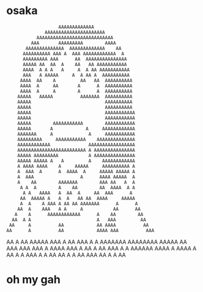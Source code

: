# osaka
                       AAAAAAAAAAAAA
                  AAAAAAAAAAAAAAAAAAAAAA
               AAAAAAAAAAAAAAAAAAAAAAAAAAAA
             AAA       AAAAAAAAA        AAAA
           AAAAAAAAAAAAAA  AAAAAAAAAAAAA    AA
          AAAAAAAAAA AAA A  AAA AAAAAAAAAAAA  A
          AAAAAAAAA AAA      AA  AAAAAAAAAAAAAAA
          AAAAA AA  AA  A    AA   AA AAAAAAAAAAA
          AAAA  A A A   A     A  A AA AAAAAAAAAAA
          AAA   A AAAAA     A  A AA A  AAAAAAAAAA
         AAAA  AA    A         AA   AA  AAAAAAAAAA
         AAAA  A     AA       A      A  AAAAAAAAAA
         AAAA  A     A        A      A  AAAAAAAAAA
        AAAAA   AAAAA          AAAAAAA  AAAAAAAAAA
        AAAAA                           AAAAAAAAAA
        AAAAA                           AAAAAAAAAA
        AAAAA                           AAAAAAAAAAA
        AAAAA                           AAAAAAAAAAA
        AAAAA        AAAAAAAAAAA        AAAAAAAAAAA
        AAAAA       A            A     AAAAAAAAAAAA
        AAAAAAA     A             A     AAAAAAAAAAA
        AAAAAAAAA     AAAAAAAAAAA    AAAAAAAAAAAAAA
        AAAAAAAAAAAA              AAAAAAAAAAAAAAAAA
        AAAAAAAAAAAAAAAAAAAAAAAAA A AAAAAAAAAAAAAAA
        AAAAA AAAAAAAAA           A AAAAAAAAAAAAAAA
        AAAAA AAAAA A   A         A    AAAAAAAAAAAA
        A AAAA AAAA    A     AAAAA     AAAAAAAAAA A
        A  AAA  A      A  AAAA  A     AAAAA AAAAA A
        A  AAA                 A      AAAA AAAAA  A
        A    AA        AAAAAAA        AAA AA   A  A
         A A  A        A    AA        AA  AAAA  A A
          A A   AAAA   A  AA  A     AA  AAA      A
         AA  AAAAA A   A  A   AA AA  AAAA     AAAAA
         A  A    A AAA A AA AA AAAAAAA      A      A
        AA  A    AAA   A A     A           AA      AA
       A    A      AAAAAAAAAAAA      A    AA        AA
      AA  A A                        A   AAA         AA
     AA     A          AA            AA AAAA          AA
    AA      A          AA            AAAA AAA          AAA
   AA       A          AA            AAAAA AAA            A
  AA      AAA         A A        AAAAAAA AAAAAAAA   AAAAA  AA
AAA      AAA          AAA        A     AAAA      AAA      A AA
A   AA   AAA          A A      AAAAAA      AAAA              A
      AAAA A         AA A      A    AAA      A A             AA
        AA A         A AA       AAA     AA    A A            AA
# oh my gah
